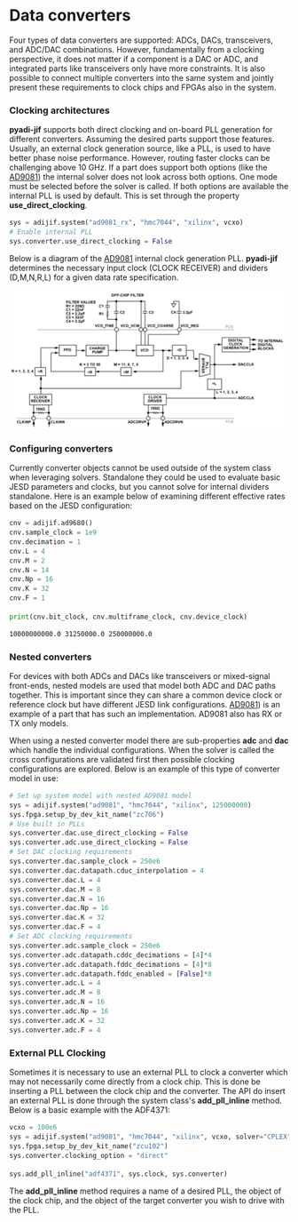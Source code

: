 # Data converters

Four types of data converters are supported: ADCs, DACs, transceivers, and ADC/DAC combinations. However, fundamentally from a clocking perspective, it does not matter if a component is a DAC or ADC, and integrated parts like transceivers only have more constraints. It is also possible to connect multiple converters into the same system and jointly present these requirements to clock chips and FPGAs also in the system.

### Clocking architectures

**pyadi-jif** supports both direct clocking and on-board PLL generation for different converters. Assuming the desired parts support those features. Usually, an external clock generation source, like a PLL, is used to have better phase noise performance. However, routing faster clocks can be challenging above 10 GHz. If a part does support both options (like the [AD9081](https://www.analog.com/en/products/ad9081.html)) the internal solver does not look across both options. One mode must be selected before the solver is called. If both options are available the internal PLL is used by default. This is set through the property **use_direct_clocking**.

```python
sys = adijif.system("ad9081_rx", "hmc7044", "xilinx", vcxo)
# Enable internal PLL
sys.converter.use_direct_clocking = False
```

Below is a diagram of the [AD9081](https://www.analog.com/en/products/ad9081.html) internal clock generation PLL. **pyadi-jif** determines the necessary input clock (CLOCK RECEIVER) and dividers (D,M,N,R,L) for a given data rate specification.

![AD9081 PLL](imgs/ad9081_pll.png)

### Configuring converters

Currently converter objects cannot be used outside of the system class when leveraging solvers. Standalone they could be used to evaluate basic JESD parameters and clocks, but you cannot solve for internal dividers standalone. Here is an example below of examining different effective rates based on the JESD configuration:

```python
cnv = adijif.ad9680()
cnv.sample_clock = 1e9
cnv.decimation = 1
cnv.L = 4
cnv.M = 2
cnv.N = 14
cnv.Np = 16
cnv.K = 32
cnv.F = 1

print(cnv.bit_clock, cnv.multiframe_clock, cnv.device_clock)
```

```bash
10000000000.0 31250000.0 250000000.0
```

### Nested converters

For devices with both ADCs and DACs like transceivers or mixed-signal front-ends, nested models are used that model both ADC and DAC paths together. This is important since they can share a common device clock or reference clock but have different JESD link configurations. [AD9081](https://www.analog.com/en/products/ad9081.html)) is an example of a part that has such an implementation. AD9081 also has RX or TX only models.


When using a nested converter model there are sub-properties **adc** and **dac** which handle the individual configurations. When the solver is called the cross configurations are validated first then possible clocking configurations are explored. Below is an example of this type of converter model in use:

```python
# Set up system model with nested AD9081 model
sys = adijif.system("ad9081", "hmc7044", "xilinx", 125000000)
sys.fpga.setup_by_dev_kit_name("zc706")
# Use built in PLLs
sys.converter.dac.use_direct_clocking = False
sys.converter.adc.use_direct_clocking = False
# Set DAC clocking requirements
sys.converter.dac.sample_clock = 250e6
sys.converter.dac.datapath.cduc_interpolation = 4
sys.converter.dac.L = 4
sys.converter.dac.M = 8
sys.converter.dac.N = 16
sys.converter.dac.Np = 16
sys.converter.dac.K = 32
sys.converter.dac.F = 4
# Set ADC clocking requirements
sys.converter.adc.sample_clock = 250e6
sys.converter.adc.datapath.cddc_decimations = [4]*4
sys.converter.adc.datapath.fddc_decimations = [4]*8
sys.converter.adc.datapath.fddc_enabled = [False]*8
sys.converter.adc.L = 4
sys.converter.adc.M = 8
sys.converter.adc.N = 16
sys.converter.adc.Np = 16
sys.converter.adc.K = 32
sys.converter.adc.F = 4
```

### External PLL Clocking

Sometimes it is necessary to use an external PLL to clock a converter which may not necessarily come directly from a clock chip. This is done be inserting a PLL between the clock chip and the converter. The API do insert an external PLL is done through the system class's **add_pll_inline** method. Below is a basic example with the ADF4371:

```python
vcxo = 100e6
sys = adijif.system("ad9081", "hmc7044", "xilinx", vcxo, solver="CPLEX")
sys.fpga.setup_by_dev_kit_name("zcu102")
sys.converter.clocking_option = "direct"

sys.add_pll_inline("adf4371", sys.clock, sys.converter)
```

The **add_pll_inline** method requires a name of a desired PLL, the object of the clock chip, and the object of the target converter you wish to drive with the PLL.
